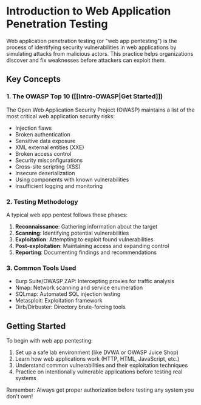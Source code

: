 
# Introduction to Web Application Penetration Testing

Web application penetration testing (or "web app pentesting") is the process of identifying security vulnerabilities in web applications by simulating attacks from malicious actors. This practice helps organizations discover and fix weaknesses before attackers can exploit them.

## Key Concepts

### 1. The OWASP Top 10 ([[Intro-OWASP|Get Started]])
The Open Web Application Security Project (OWASP) maintains a list of the most critical web application security risks:
- Injection flaws
- Broken authentication
- Sensitive data exposure
- XML external entities (XXE)
- Broken access control
- Security misconfigurations
- Cross-site scripting (XSS)
- Insecure deserialization
- Using components with known vulnerabilities
- Insufficient logging and monitoring

### 2. Testing Methodology
A typical web app pentest follows these phases:
1. **Reconnaissance**: Gathering information about the target
2. **Scanning**: Identifying potential vulnerabilities
3. **Exploitation**: Attempting to exploit found vulnerabilities
4. **Post-exploitation**: Maintaining access and expanding control
5. **Reporting**: Documenting findings and recommendations

### 3. Common Tools Used
- Burp Suite/OWASP ZAP: Intercepting proxies for traffic analysis
- Nmap: Network scanning and service enumeration
- SQLmap: Automated SQL injection testing 
- Metasploit: Exploitation framework 
- Dirb/Dirbuster: Directory brute-forcing tools

## Getting Started

To begin with web app pentesting:
1. Set up a safe lab environment (like DVWA or OWASP Juice Shop)
2. Learn how web applications work (HTTP, HTML, JavaScript, etc.)
3. Understand common vulnerabilities and their exploitation techniques 
4. Practice on intentionally vulnerable applications before testing real systems

Remember: Always get proper authorization before testing any system you don't own!
